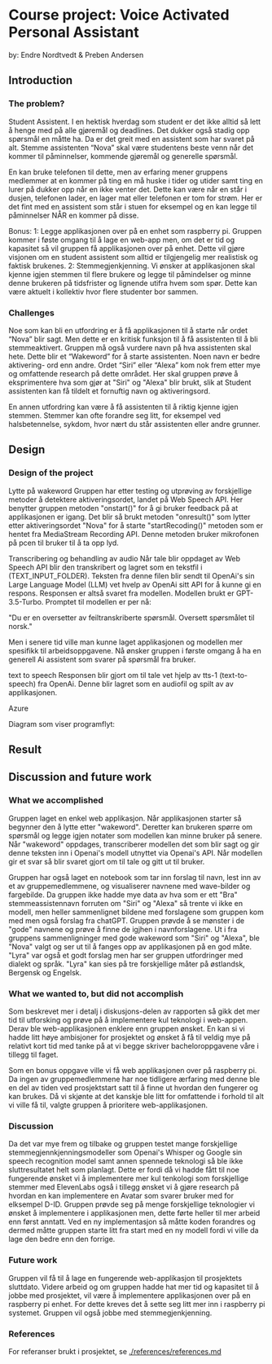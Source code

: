 # Course project: Voice Activated Personal Assistant

by: Endre Nordtvedt & Preben Andersen

## Introduction

### The problem?

Student Assistent. I en hektisk hverdag som student er det ikke alltid så lett å henge med på alle gjøremål og deadlines. Det dukker også stadig opp spørsmål en måtte ha. Da er det greit med en assistent som har svaret på alt. Stemme assistenten “Nova” skal være studentens beste venn når det kommer til påminnelser, kommende gjøremål og generelle spørsmål.

En kan bruke telefonen til dette, men av erfaring mener gruppens medlemmer at en kommer på ting en må huske i tider og utider samt ting en lurer på dukker opp når en ikke venter det. Dette kan være når en står i dusjen, telefonen lader, en lager mat eller telefonen er tom for strøm. Her er det fint med en assistent som står i stuen for eksempel og en kan legge til påminnelser NÅR en kommer på disse.

Bonus:
1: Legge applikasjonen over på en enhet som raspberry pi. Gruppen kommer i føste omgang til å lage en web-app men, om det er tid og kapasitet så vil gruppen få applikasjonen over på enhet. Dette vil gjøre visjonen om en student assistent som alltid er tilgjengelig mer realistisk og faktisk brukenes.
2: Stemmegjenkjenning. Vi ønsker at applikasjonen skal kjenne igjen stemmen til flere brukere og legge til påmindelser og minne denne brukeren på tidsfrister og lignende utifra hvem som spør. Dette kan være aktuelt i kollektiv hvor flere studenter bor sammen.

### Challenges

Noe som kan bli en utfordring er å få applikasjonen til å starte når ordet “Nova” blir sagt. Men dette er en kritisk funksjon til å få assistenten til å bli stemmeaktivert. Gruppen må også vurdere navn på hva assistenten skal hete. Dette blir et “Wakeword” for å starte assistenten. Noen navn er bedre aktivering- ord enn andre. Ordet “Siri” eller “Alexa” kom nok frem etter mye og omfattende research på dette området. Her skal gruppen prøve å eksprimentere hva som gjør at "Siri" og "Alexa" blir brukt, slik at Student assistenten kan få tildelt et fornuftig navn og aktiveringsord.

En annen utfordring kan være å få assistenten til å riktig kjenne igjen stemmen. Stemmer kan ofte forandre seg litt, for eksempel ved halsbetennelse, sykdom, hvor nært du står assistenten eller andre grunner.

## Design

### Design of the project

Lytte på wakeword 
Gruppen har etter testing og utprøving av forskjellige metoder å detektere aktiveringsordet, landet på Web Speech API. Her benytter gruppen metoden "onstart()" for å gi bruker feedback på at applikasjonen er igang. Det blir så brukt metoden "onresult()" som lytter etter aktiveringsordet "Nova" for å starte "startRecoding()" metoden som er hentet fra MediaStream Recording API. Denne metoden bruker mikrofonen på pcen til bruker til å ta opp lyd.

Transcribering og behandling av audio
Når tale blir oppdaget av Web Speech API blir den transkribert og lagret som en tekstfil i (TEXT_INPUT_FOLDER). Teksten fra denne filen blir sendt til OpenAi's sin Large Language Model (LLM) vet hvelp av OpenAi sitt API for å kunne gi en respons. Responsen er altså svaret fra modellen. Modellen brukt er GPT-3.5-Turbo. Promptet til modellen er per nå:

"Du er en oversetter av feiltranskriberte spørsmål. Oversett spørsmålet til norsk."

Men i senere tid ville man kunne laget applikasjonen og modellen mer spesifikk til arbeidsoppgavene. Nå ønsker gruppen i første omgang å ha en generell Ai assistent som svarer på spørsmål fra bruker.

text to speech
Responsen blir gjort om til tale vet hjelp av tts-1 (text-to-speech) fra OpenAi. Denne blir lagret som en audiofil og spilt av av applikasjonen. 

Azure


Diagram som viser programflyt:

## Result

## Discussion and future work

### What we accomplished

Gruppen laget en enkel web applikasjon. Når applikasjonen starter så begynner den å lytte etter "wakeword". Deretter kan brukeren spørre om spørsmål og legge igjen notater som modellen kan minne bruker på senere. Når "wakeword" oppdages, transcriberer modellen det som blir sagt og gir denne teksten inn i Openai's modell utnyttet via Openai's API. Når modellen gir et svar så blir svaret gjort om til tale og gitt ut til bruker.

Gruppen har også laget en notebook som tar inn forslag til navn, lest inn av et av gruppemedlemmene, og visualiserer navnene med wave-bilder og fargebilde. Da gruppen ikke hadde mye data av hva som er ett "Bra" stemmeassistennavn forruten om "Siri" og "Alexa" så trente vi ikke en modell, men heller sammenlignet bildene med forslagene som gruppen kom med men også forslag fra chatGPT. Gruppen prøvde å se mønster i de "gode" navnene og prøve å finne de igjhen i navnforslagene. Ut i fra gruppens sammenligninger med gode wakeword som "Siri" og "Alexa", ble "Nova" valgt og ser ut til å fanges opp av applikasjonen på en god måte. "Lyra" var også et godt forslag men har ser gruppen utfordringer med dialekt og språk. "Lyra" kan sies på tre forskjellige måter på østlandsk, Bergensk og Engelsk.

### What we wanted to, but did not accomplish

Som beskrevet mer i detalj i diskusjons-delen av rapporten så gikk det mer tid til utforsking og prøve på å implementere kul teknologi i web-appen. Derav ble web-applikasjonen enklere enn gruppen ønsket. En kan si vi hadde litt høye ambisjoner for prosjektet og ønsket å få til veldig mye på relativt kort tid med tanke på at vi begge skriver bacheloroppgavene våre i tillegg til faget.

Som en bonus oppgave ville vi få web applikasjonen over på raspberry pi. Da ingen av gruppemedlemmene har noe tidligere ærfaring med denne ble en del av tiden ved prosjektstart satt til å finne ut hvordan den fungerer og kan brukes. Då vi skjønte at det kanskje ble litt for omfattende i forhold til alt vi ville få til, valgte gruppen å prioritere web-applikasjonen.

### Discussion

Da det var mye frem og tilbake og gruppen testet mange forskjellige stemmegjennkjenningsmodeller som Openai's Whisper og Google sin speech recognition model samt annen spennede teknologi så ble ikke sluttresultatet helt som planlagt. Dette er fordi då vi hadde fått til noe fungerende ønsket vi å implementere mer kul tenkologi som forskjellige stemmer med ElevenLabs også i tillegg ønsket vi å gjøre research på hvordan en kan implementere en Avatar som svarer bruker med for elksempel D-ID. Gruppen prøvde seg på menge forskjellige teknologier vi ønsket å implementere i applikasjonen men, dette førte heller til mer arbeid enn først anntatt. Ved en ny implementasjon så måtte koden forandres og dermed måtte gruppen starte litt fra start med en ny modell fordi vi ville da lage den bedre enn den forrige.

### Future work

Gruppen vil få til å lage en fungerende web-applikasjon til prosjektets sluttdato. Videre arbeid og om gruppen hadde hat mer tid og kapasitet til å jobbe med prosjektet, vil være å implementere applikasjonen over på en raspberry pi enhet. For dette kreves det å sette seg litt mer inn i raspberry pi systemet. Gruppen vil også jobbe med stemmegjenkjenning.

### References

For referanser brukt i prosjektet, se [./references/references.md](./references/references.md)
